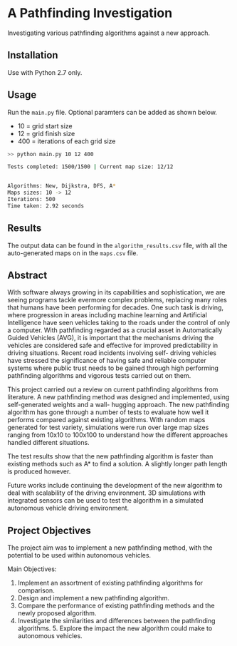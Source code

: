 # A Pathfinding Investigation

Investigating various pathfinding algorithms against a new approach.

## Installation

Use with Python 2.7 only.

## Usage

Run the `main.py` file. Optional paramters can be added as shown below.

- 10 = grid start size
- 12 = grid finish size
- 400 = iterations of each grid size



```bash
>> python main.py 10 12 400

Tests completed: 1500/1500 | Current map size: 12/12


Algorithms: New, Dijkstra, DFS, A*
Maps sizes: 10 -> 12
Iterations: 500
Time taken: 2.92 seconds
```

## Results
The output data can be found in the `algorithm_results.csv` file, with all the auto-generated maps on in the `maps.csv` file.

## Abstract
With software always growing in its capabilities and sophistication, we are seeing programs tackle evermore complex problems, replacing many roles that humans have been performing for decades. One such task is driving, where progression in areas including machine learning and Artificial Intelligence have seen vehicles taking to the roads under the control of only a computer. With pathfinding regarded as a crucial asset in Automatically Guided Vehicles (AVG), it is important that the mechanisms driving the vehicles are considered safe and effective for improved predictability in driving situations. Recent road incidents involving self- driving vehicles have stressed the significance of having safe and reliable computer systems where public trust needs to be gained through high performing pathfinding algorithms and vigorous tests carried out on them.


This project carried out a review on current pathfinding algorithms from literature. A new pathfinding method was designed and implemented, using self-generated weights and a wall- hugging approach. The new pathfinding algorithm has gone through a number of tests to evaluate how well it performs compared against existing algorithms. With random maps generated for test variety, simulations were run over large map sizes ranging from 10x10 to 100x100 to understand how the different approaches handled different situations.


The test results show that the new pathfinding algorithm is faster than existing methods such as A* to find a solution. A slightly longer path length is produced however.


Future works include continuing the development of the new algorithm to deal with scalability of the driving environment. 3D simulations with integrated sensors can be used to test the algorithm in a simulated autonomous vehicle driving environment.

## Project Objectives
The project aim was to implement a new pathfinding method, with the potential to be used within autonomous vehicles.

Main Objectives:
1. Implement an assortment of existing pathfinding algorithms for comparison.
2. Design and implement a new pathfinding algorithm.
3. Compare the performance of existing pathfinding methods and the newly proposed
algorithm.
4. Investigate the similarities and differences between the pathfinding algorithms. 5. Explore the impact the new algorithm could make to autonomous vehicles.
